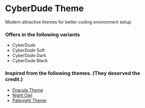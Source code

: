 # CyberDude Theme
Modern attractive themes for better coding environment setup.

### Offers in the following variants

- CyberDude 
- CyberDude Soft
- CyberDude Dark
- CyberDude Black

### Inspired from the following themes. (They deserved the credit.)
- [Dracula Theme](https://draculatheme.com/)
- [Night Owl](https://marketplace.visualstudio.com/items?itemName=sdras.night-owl)
- [Palenight Theme](https://marketplace.visualstudio.com/items?itemName=whizkydee.material-palenight-theme)